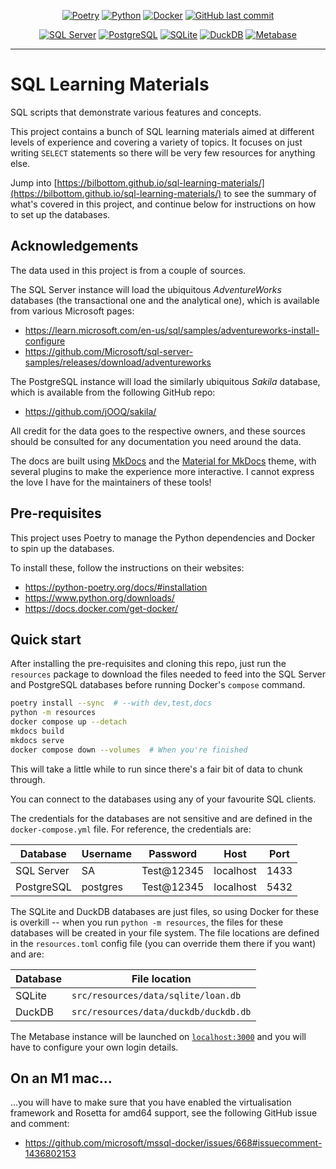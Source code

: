 <div align="center">

[![Poetry](https://img.shields.io/endpoint?url=https://python-poetry.org/badge/v0.json)](https://python-poetry.org/)
[![Python](https://img.shields.io/badge/Python-3.11-blue.svg)](https://www.python.org/downloads/release/python-3110/)
[![Docker](https://img.shields.io/badge/Docker-24.0.5-blue.svg)](https://www.docker.com/)
[![GitHub last commit](https://img.shields.io/github/last-commit/Bilbottom/sql-learning-materials)](https://shields.io/badges/git-hub-last-commit-by-committer)

[![SQL Server](https://img.shields.io/badge/SQL%20Server-2022-teal.svg)](https://www.microsoft.com/en-gb/sql-server/sql-server-downloads)
[![PostgreSQL](https://img.shields.io/badge/PostgreSQL-16.2-teal.svg)](https://www.postgresql.org/download/)
[![SQLite](https://img.shields.io/badge/SQLite-3.45-teal.svg)](https://www.sqlite.org/index.html)
[![DuckDB](https://img.shields.io/badge/DuckDB-1.0-teal.svg)](https://duckdb.org/)
[![Metabase](https://img.shields.io/badge/Metabase-0.47-teal.svg)](https://www.metabase.com/)

</div>

---

# SQL Learning Materials

SQL scripts that demonstrate various features and concepts.

This project contains a bunch of SQL learning materials aimed at different levels of experience and covering a variety of topics. It focuses on just writing `SELECT` statements so there will be very few resources for anything else.

Jump into [https://bilbottom.github.io/sql-learning-materials/](https://bilbottom.github.io/sql-learning-materials/) to see the summary of what's covered in this project, and continue below for instructions on how to set up the databases.

## Acknowledgements

The data used in this project is from a couple of sources.

The SQL Server instance will load the ubiquitous _AdventureWorks_ databases (the transactional one and the analytical one), which is available from various Microsoft pages:

- https://learn.microsoft.com/en-us/sql/samples/adventureworks-install-configure
- https://github.com/Microsoft/sql-server-samples/releases/download/adventureworks

The PostgreSQL instance will load the similarly ubiquitous _Sakila_ database, which is available from the following GitHub repo:

- https://github.com/jOOQ/sakila/

All credit for the data goes to the respective owners, and these sources should be consulted for any documentation you need around the data.

The docs are built using [MkDocs](https://www.mkdocs.org/) and the [Material for MkDocs](https://squidfunk.github.io/mkdocs-material/) theme, with several plugins to make the experience more interactive. I cannot express the love I have for the maintainers of these tools!

## Pre-requisites

This project uses Poetry to manage the Python dependencies and Docker to spin up the databases.

To install these, follow the instructions on their websites:

- https://python-poetry.org/docs/#installation
- https://www.python.org/downloads/
- https://docs.docker.com/get-docker/

## Quick start

After installing the pre-requisites and cloning this repo, just run the `resources` package to download the files needed to feed into the SQL Server and PostgreSQL databases before running Docker's `compose` command.

```bash
poetry install --sync  # --with dev,test,docs
python -m resources
docker compose up --detach
mkdocs build
mkdocs serve
docker compose down --volumes  # When you're finished
```

This will take a little while to run since there's a fair bit of data to chunk through.

You can connect to the databases using any of your favourite SQL clients.

The credentials for the databases are not sensitive and are defined in the `docker-compose.yml` file. For reference, the credentials are:

| Database   | Username | Password   | Host      | Port |
| ---------- | -------- | ---------- | --------- | ---- |
| SQL Server | SA       | Test@12345 | localhost | 1433 |
| PostgreSQL | postgres | Test@12345 | localhost | 5432 |

The SQLite and DuckDB databases are just files, so using Docker for these is overkill -- when you run `python -m resources`, the files for these databases will be created in your file system. The file locations are defined in the `resources.toml` config file (you can override them there if you want) and are:

| Database | File location                         |
| -------- | ------------------------------------- |
| SQLite   | `src/resources/data/sqlite/loan.db`   |
| DuckDB   | `src/resources/data/duckdb/duckdb.db` |

The Metabase instance will be launched on [`localhost:3000`](http://localhost:3000) and you will have to configure your own login details.

## On an M1 mac...

...you will have to make sure that you have enabled the virtualisation framework and Rosetta for amd64 support, see the following GitHub issue and comment:

- https://github.com/microsoft/mssql-docker/issues/668#issuecomment-1436802153
